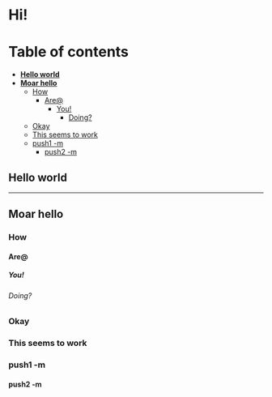 # Hi!

# Table of contents

<!--- TABLE_OF_CONTENTS -->

* [**Hello world**](#hello-world)
* [**Moar hello**](#moar-hello)
    * [How](#how)
        * [Are@](#are)
            * [You!](#you)
                * [Doing?](#doing)
    * [Okay](#okay)
    * [This seems to work](#this-seems-to-work)
    * [push1 -m](#push1--m)
        * [push2 -m](#push2--m)

<!--- /TABLE_OF_CONTENTS -->

<!--- CONTENT -->

## Hello world

---

## Moar hello
### How
#### Are@
##### You!
###### Doing?
### Okay
### This seems to work
### push1 -m
#### push2 -m

<!--- /CONTENT -->

<!--- MA_PROCESSED -->